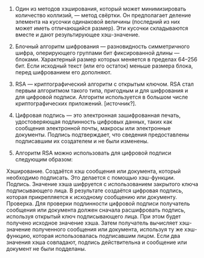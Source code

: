 1) Один из методов хэширования, который может минимизировать количество коллизий, — метод свёртки. Он предполагает деление элемента на кусочки одинаковой величины (последний из них может иметь отличающийся размер). Эти кусочки складываются вместе и дают результирующее хэш-значение.

2) Блочный алгоритм шифрования — разновидность симметричного шифра, оперирующего группами бит фиксированной длины — блоками. Характерный размер которых меняется в пределах 64–256 бит. Если исходный текст (или его остаток) меньше размера блока, перед шифрованием его дополняют.

3) RSA — криптографический алгоритм с открытым ключом. RSA стал первым алгоритмом такого типа, пригодным и для шифрования и для цифровой подписи. Алгоритм используется в большом числе криптографических приложений. [источник?].

4) Цифровая подпись — это электронная зашифрованная печать, удостоверяющая подлинность цифровых данных, таких как сообщения электронной почты, макросы или электронные документы. Подпись подтверждает, что сведения предоставлены подписавшим их создателем и не были изменены.

5) Алгоритм RSA можно использовать для цифровой подписи следующим образом:

Хэширование. Создаётся хэш сообщения или документа, который необходимо подписать. Это делается с помощью хэш-функции.
Подпись. Значение хэша шифруется с использованием закрытого ключа подписывающего лица. В результате создаётся цифровая подпись, которая прикрепляется к исходному сообщению или документу.
Проверка. Для проверки подлинности цифровой подписи получатель сообщения или документа должен сначала расшифровать подпись, используя открытый ключ подписывающего лица. При этом будет получено исходное значение хэша. Затем получатель вычисляет хэш-значение полученного сообщения или документа, используя ту же хэш-функцию, которая использовалась подписавшим лицом. Если два значения хэша совпадают, подпись действительна и сообщение или документ не были подделаны.
